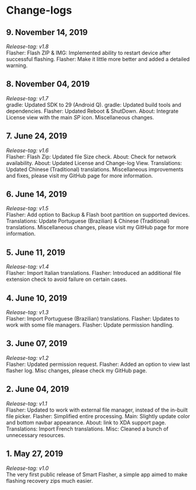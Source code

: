 # Change-logs

## 9. November 14, 2019
*Release-tag: v1.8*<br>
Flasher: Flash ZIP & IMG: Implemented ability to restart device after successful flashing. Flasher: Make it little more better and added a detailed warning.

## 8. November 04, 2019
*Release-tag: v1.7*<br>
gradle: Updated SDK to 29 (Android Q). gradle: Updated build tools and dependencies. Flasher: Updated Reboot & ShutDown. About: Integrate License view with the main *SP* icon. Miscellaneous changes.

## 7. June 24, 2019
*Release-tag: v1.6*<br>
Flasher: Flash Zip: Updated file Size check. About: Check for network availability. About: Updated License and Change-log View. Translations: Updated Chinese (Traditional) translations. Miscellaneous improvements and fixes, please visit my GitHub page for more information.

## 6. June 14, 2019
*Release-tag: v1.5*<br>
Flasher: Add option to Backup & Flash boot partition on supported devices. Translations: Update Portuguese (Brazilian) & Chinese (Traditional) translations. Miscellaneous changes, please visit my GitHub page for more information.

## 5. June 11, 2019
*Release-tag: v1.4*<br>
Flasher: Import Italian translations. Flasher: Introduced an additional file extension check to avoid failure on certain cases.

## 4. June 10, 2019
*Release-tag: v1.3*<br>
Flasher: Import Portuguese (Brazilian) translations. Flasher: Updates to work with some file managers. Flasher: Update permission handling.

## 3. June 07, 2019
*Release-tag: v1.2*<br>
Flasher: Updated permission request. Flasher: Added an option to view last flasher log. Misc changes, please check my GitHub page.

## 2. June 04, 2019
*Release-tag: v1.1*<br>
Flasher: Updated to work with external file manager, instead of the in-built file picker. Flasher: Simplified entire processing. Main: Slightly update color and bottom navbar appearance. About: link to XDA support page. Translations: Import French translations. Misc: Cleaned a bunch of unnecessary resources.

## 1. May 27, 2019
*Release-tag: v1.0*<br>
The very first public release of Smart Flasher, a simple app aimed to make flashing recovery zips much easier.

